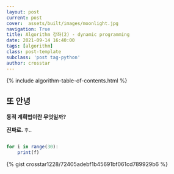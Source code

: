 ```yaml
---
layout: post
current: post
cover:  assets/built/images/moonlight.jpg
navigation: True
title: Algorithm 강좌(2) - dynamic programming
date: 2021-09-14 16:40:00
tags: [algorithm]
class: post-template
subclass: 'post tag-python'
author: crosstar
---
```


{% include algorithm-table-of-contents.html %}
## 또 안녕
__동적 계획법이란 무엇일까?__

**진짜로.**
`후`..

~~~javascript

for i in range(30):
    print(f)
~~~

{% gist crosstar1228/72405adebf1b45691bf061cd789929b6 %}